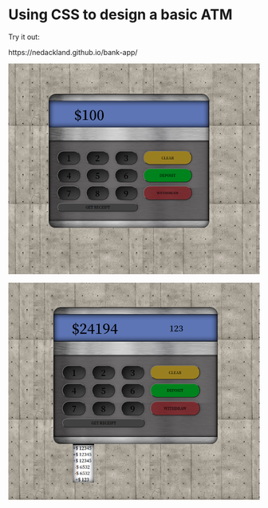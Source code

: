 <h1>Using CSS to design a basic ATM</h1>

<p>Try it out: <p> https://nedackland.github.io/bank-app/


![example](/images/Atm.png)

![example](/images/atm-receipt.png)
